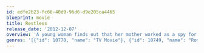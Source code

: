 ```yaml
---
id: edfe2b23-fc66-40d9-96d6-d9e205ca4465
blueprint: movie
title: Restless
release_date: '2012-12-07'
overview: 'A young woman finds out that her mother worked as a spy for the British Secret Service during World War II and has been on the run ever since.'
genres: '[{"id": 10770, "name": "TV Movie"}, {"id": 10749, "name": "Romance"}, {"id": 18, "name": "Drama"}]'
---
```

